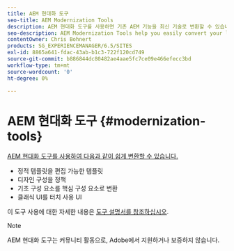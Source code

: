 ```yaml
---
title: AEM 현대화 도구
seo-title: AEM Modernization Tools
description: AEM 현대화 도구를 사용하면 기존 AEM 기능을 최신 기술로 변환할 수 있습니다
seo-description: AEM Modernization Tools help you easily convert your legacy AEM features to the latest technology
contentOwner: Chris Bohnert
products: SG_EXPERIENCEMANAGER/6.5/SITES
exl-id: 8865a641-fdac-43ab-b1c3-722f120cd749
source-git-commit: b886844dc80482ae4aae5fc7ce09e466efecc3bd
workflow-type: tm+mt
source-wordcount: '0'
ht-degree: 0%

---
```


# AEM 현대화 도구 {#modernization-tools}

[AEM 현대화 도구를 사용하여 다음과 같이 쉽게 변환할 수 있습니다.](https://opensource.adobe.com/aem-modernize-tools/)

* [](page-templates-static.md)정적 템플릿을 편집 가능한 템플릿[](page-templates-editable.md)
* [](page-templates-static.md)디자인 구성을 정책[](page-templates-editable.md)
* [](/help/sites-authoring/default-components-foundation.md)기초 구성 요소를 핵심 구성 요소로 변환[](https://experienceleague.adobe.com/docs/experience-manager-core-components/using/introduction.html)
* [](website.md)클래식 UI를 터치 사용 UI[](touch-ui-concepts.md)

이 도구 사용에 대한 자세한 내용은 [도구 설명서를 참조하십시오](https://opensource.adobe.com/aem-modernize-tools/).

>[!NOTE]
>
>AEM 현대화 도구는 커뮤니티 활동으로, Adobe에서 지원하거나 보증하지 않습니다.
